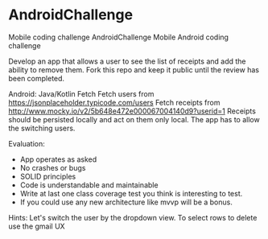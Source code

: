 # AndroidChallenge

Mobile coding challenge
AndroidChallenge
Mobile Android coding challenge

Develop an app that allows a user to see the list of receipts and add the ability to remove them. 
Fork this repo and keep it public until the review has been completed.

Android: Java/Kotlin Fetch 
Fetch users from https://jsonplaceholder.typicode.com/users
Fetch receipts from http://www.mocky.io/v2/5b648e472e000067004140d9?userid=1
Receipts should be persisted locally and act on them only local. 
The app has to allow the switching users.

Evaluation: 
- App operates as asked 
- No crashes or bugs 
- SOLID principles 
- Code is understandable and maintainable 
- Write at last one class coverage test you think is interesting to test.
- If you could use any new architecture like mvvp will be a bonus.

Hints: Let's switch the user by the dropdown view. 
To select rows to delete use the gmail UX 
